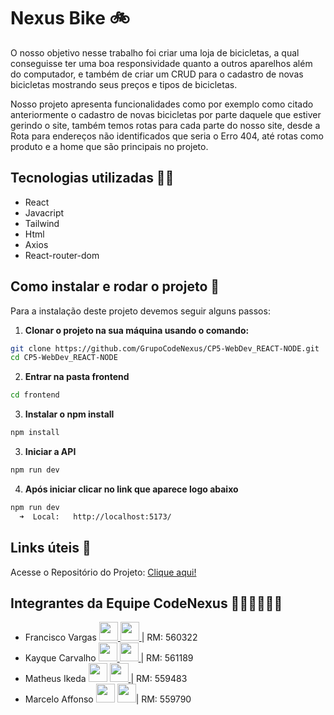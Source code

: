 # Nexus Bike 🚲

O nosso objetivo nesse trabalho foi criar uma loja de bicicletas, a qual conseguisse ter uma boa responsividade quanto a outros aparelhos além do computador, e também de criar um CRUD para o cadastro de novas bicicletas
mostrando seus preços e tipos de bicicletas.

Nosso projeto apresenta funcionalidades como por exemplo como citado anteriormente o cadastro de novas bicicletas por parte daquele que estiver gerindo o site, também temos rotas para cada parte do nosso site, desde a Rota para endereços não identificados que seria o Erro 404, até rotas como produto e a home que são principais no projeto. 

## Tecnologias utilizadas 🧑‍💻
- React 
- Javacript
- Tailwind
- Html
- Axios
- React-router-dom

## Como instalar e rodar o projeto 🤔
Para a instalação deste projeto devemos seguir alguns passos:
1. **Clonar o projeto na sua máquina usando o comando:**
```Bash
git clone https://github.com/GrupoCodeNexus/CP5-WebDev_REACT-NODE.git
cd CP5-WebDev_REACT-NODE
```
2. **Entrar na pasta frontend**
``` Bash
cd frontend
```
3. **Instalar o npm install**
``` Bash
npm install
```
3. **Iniciar a API**
```Bash
npm run dev
```
4. **Após iniciar clicar no link que aparece logo abaixo**
```Bash
npm run dev
  ➜  Local:   http://localhost:5173/
```

## Links úteis 🔗

Acesse o Repositório do Projeto: [Clique aqui!](https://github.com/GrupoCodeNexus/CP5-WebDev_REACT-NODE)

## Integrantes da Equipe CodeNexus 🧑‍🤝‍🧑🧑‍🤝‍🧑

- Francisco Vargas [<img src="https://github.com/user-attachments/assets/35f89293-65ea-4f0a-a400-28a28b2bbabe" width="30px"/>
](https://github.com/Franciscov25) [<img src="https://github.com/user-attachments/assets/3cafe66c-26e2-4028-a27c-3872972f0284" width="30px"/>
](https://www.linkedin.com/in/franciscovargas7/)| RM: 560322
- Kayque Carvalho [<img src="https://github.com/user-attachments/assets/35f89293-65ea-4f0a-a400-28a28b2bbabe" width="30px"/>
](https://github.com/Kay-Carv) [<img src="https://github.com/user-attachments/assets/3cafe66c-26e2-4028-a27c-3872972f0284" width="30px"/>
](https://www.linkedin.com/in/kayque-carvalho-49a190283/)| RM: 561189
- Matheus Ikeda [<img src="https://github.com/user-attachments/assets/35f89293-65ea-4f0a-a400-28a28b2bbabe" width="30px"/>](https://github.com/Matheus-Eiki)
[<img src="https://github.com/user-attachments/assets/3cafe66c-26e2-4028-a27c-3872972f0284" width="30px"/>
](https://www.linkedin.com/in/matheus-e-ikeda-943889331/)| RM: 559483
- Marcelo Affonso [<img src="https://github.com/user-attachments/assets/35f89293-65ea-4f0a-a400-28a28b2bbabe" width="30px"/>](https://github.com/tenebres-cpu) [<img src="https://github.com/user-attachments/assets/3cafe66c-26e2-4028-a27c-3872972f0284" width="30px"/>](https://www.linkedin.com/in/marcelo-affonso-fonseca-899682333/)| RM: 559790
